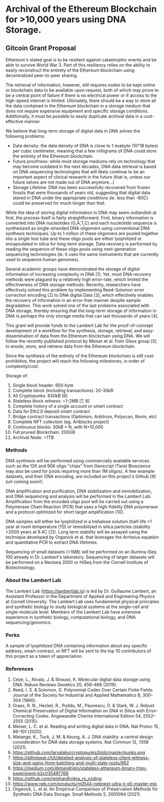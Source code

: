 # Archival of the Ethereum Blockchain for >10,000 years using DNA Storage.

## Gitcoin Grant Proposal

Ethereum's stated goal is to be resilient against catastrophic events and be able to survive World War 3. Part of this resiliency relies on the ability to easily reconstruct the entirety of the Ethereum blockchain using decentralized peer-to-peer sharing.

The retrieval of information, however, still requires nodes to be kept online or blockchain data to be available upon request, both of which may prove to be a central point of failure if there is no electrical power or if access to the high-speed internet is limited. Ultimately, there should be a way to store all the data contained in the Ethereum blockchain in a storage medium that does not require expensive equipment and specific storage conditions. Additionally, it must be possible to easily duplicate archival data in a cost-effective manner.

We believe that long-term storage of digital data in DNA solves the following problems:
- Data density: the data density of DNA is close to 1 exabyte (10^18 bytes) per cubic centimeter, meaning that a few milligrams of DNA could store the entirety of the Ethereum blockchain.
- Future proofness: while most storage mediums rely on technology that may become outdated in the next decades, DNA data retrieval is based on DNA sequencing technologies that will likely continue to be an important aspect of clinical research in the future (that is, unless our future selves are not made out of DNA anymore...)
- Storage Lifetime: DNA has been successfully recovered from frozen fossils that were thousands of years old, suggesting that digital data stored in DNA under the appropriate conditions (ie. less than -80C) could be preserved for much longer than that.

While the idea of storing digital information in DNA may seem outlandish at first, the process itself is fairly straightforward. First, binary information is converted into DNA nucleotides (G,A,T,C) and each nucleotide sequence is synthesized as single-stranded DNA oligomers using conventional DNA synthesis techniques. Up to 1 million of these oligomers are pooled together into a single test tube and these oligo pools are either lyophilized or encapsulated in silica for long-term storage.  Data recovery is performed by reading the sequence of these oligo pools using next-generation sequencing technologies (ie. it uses the same instruments that are currently used to sequence human genomes). 

Several academic groups have demonstrated the storage of digital information of increasing complexity in DNA [1]. Yet, most DNA recovery methods were plagued by a relatively high error-rate, which limited the effectiveness of DNA storage methods. Recently, researchers have effectively solved this problem by implementing Reed-Solomon error correction encoding [2] to DNA digital Data [3], which effectively enables the recovery of information in an error-free manner despite sample degradation. This work solved one of the last problems associated with DNA storage, thereby ensuring that the long-term storage of information in DNA is perhaps the only storage media that can last thousands of years [4]. 

This grant will provide funds to the Lambert Lab for the proof-of-concept development of a workflow for the synthesis, storage, retrieval, and easy-dissemination of data from the Ethereum blockchain using DNA. We will follow the recently published protocol by Meiser et al. from Glass group [5] to enode, store, and retrieve data from the Ethereum blockchain.

Since the synthesis of the entirety of the Ethereum blockchain is still cost-prohibitive, the project will reach the following milestones, in order of complexity/cost: 

Storage of:
1. Single block header: 600 byte
2. Complete block (including transactions): 20-30kB
3. All Cryptopunks: 830kB [6]
4. Stateless block witness: ~1-2MB [7, 8]
5. Complete history of a single account or smart contract
6. Data for Eth2.0 deposit smart contract
7. Bridge contract transactions (Optimism, Arbitrum, Polyscan, Ronin, etc)
8. Complete NFT collection (eg. Artblocks project)
9. Continuous blocks: 30kB * N, with N>10,000
10. Full pruned Blockchain: 200GB
11. Archival Node: >1TB


### Methods

DNA synthesis will be performed using commercially available services such as the 12K and 90K oligo "chips" from Genscript (Twist Bioscience may also be used for pools requiring more than 1M oligos). A few example datasets, and their DNA encoding, are included on this project's Github [9] (url coming soon!).

DNA amplification and purification, DNA stabilization and immobilization, and DNA sequencing and analysis will be performed in the Lambert Lab. Amplification from the encoded oligo pool will be carried out using a Polymerase Chain Reaction (PCR) that uses a high-fidelity DNA polymerase and a protocol optimized for short target amplification [10].

DNA samples will either be lyophilized in a trehalose solution (half-life >1 year at room temperature [11]) or immobilized in silica particles (stability >2000 years at 9.4C [2]). Long term stability will be assayed using the technique developed by Organick et al. that leverages the Arrheius equation and quantitative PCR to extract DNA lifetimes.

Sequencing of small datasets (<1MB)  will be performed on an Illumina iSeq 100 already in Dr. Lambert's laboratory. Sequencing of larger datasets will be performed on a Nextseq 2000 or HiSeq from the Cornell Institute of Biotechnology.

### About the Lambert Lab

The Lambert Lab (https://lambertlab.io) is led by Dr. Guillaume Lambert, an Assistant Professor in the Department of Applied and Engineering Physics at Cornell University. The Lambert Lab uses fundamental physical principles and synthetic biology to study biological systems at the single-cell and single-molecule level. Members of the Lambert Lab have extensive experience in synthetic biology, computational biology, and DNA sequencing/genomics.


### Perks

A sample of lyophilized DNA containing information about any specific address, smart contract, or NFT will be sent to the top 10 contributors of this project as a token of appreciation. 


### References

1. Ceze, L., Nivala, J. & Strauss, K. Molecular digital data storage using DNA. Nature Reviews Genetics 20, 456–466 (2019).
2. Reed, I. S. & Solomon, G. Polynomial Codes Over Certain Finite Fields. Journal of the Society for Industrial and Applied Mathematics 8, 300–304 (1960).
3. Grass, R. N., Heckel, R., Puddu, M., Paunescu, D. & Stark, W. J. Robust Chemical Preservation of Digital Information on DNA in Silica with Error-Correcting Codes. Angewandte Chemie International Edition 54, 2552–2555 (2015).
4. Meiser, L. C. et al. Reading and writing digital data in DNA. Nat Protoc 15, 86–101 (2020).
5. Matange, K., Tuck, J. M. & Keung, A. J. DNA stability: a central design consideration for DNA data storage systems. Nat Commun 12, 1358 (2021).
6. https://github.com/larvalabs/cryptopunks/blob/master/punks.png
7. https://ethresear.ch/t/detailed-analysis-of-stateless-client-witness-size-and-gains-from-batching-and-multi-state-roots/862
8. https://medium.com/@mandrigin/stateless-ethereum-binary-tries-experiment-b2c035497768
9. https://github.com/reinhardh/dna_rs_coding
10. https://www.neb.com/products/m0544-nebnext-ultra-ii-q5-master-mix
11. Organick, L. et al. An Empirical Comparison of Preservation Methods for Synthetic DNA Data Storage. Small Methods 5, 2001094 (2021).


